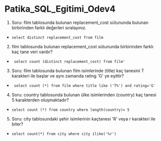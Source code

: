 # Patika_SQL_Egitimi_Odev4
1. Soru: film tablosunda bulunan replacement_cost sütununda bulunan birbirinden farklı değerleri sıralayınız.
+ ` select distinct replacement_cost from film `
2. film tablosunda bulunan replacement_cost sütununda birbirinden farklı kaç tane veri vardır?
+ ` select count (distinct replacement_cost) from film'`
3. Soru: film tablosunda bulunan film isimlerinde (title) kaç tanesini T karakteri ile başlar ve aynı zamanda rating 'G' ye eşittir?
+ ` select count (*) from film where title like ('T%') and rating='G'`
4. Soru: country tablosunda bulunan ülke isimlerinden (country) kaç tanesi 5 karakterden oluşmaktadır?
+ `select count (*) from country where length(country)= 5  `
5. Soru: city tablosundaki şehir isimlerinin kaçtanesi 'R' veya r karakteri ile biter?
+ ` select count(*) from city where city ilike('%r')  `
